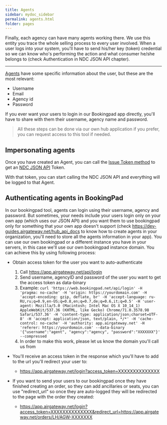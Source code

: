```yaml
---
title: Agents
sidebar: mydoc_sidebar
permalink: agents.html
folder: pages
---
```


Finally, each agency can have many agents working there. We use this entity you trace the whole selling process to every user involved. When a user logs into your system, you'll have to send his/her key (token) credential so we can know who's performing the action and what consumer he/she belongs to (check Authentication in NDC JSON API chapter).

---

[Agents](https://hub.airgateway.net/api/static/swagger-ui/#/Agents) have some specific information about the user, but these are the most relevant:

- Username
- Email
- Agency id
- Password

If you ever want your users to login in our Bookingpad app directly, you'll have to share with them their username, agency name and password.

> All these steps can be done via our own hub application if you prefer, you can request access to this tool if needed.

## Impersonating agents

Once you have created an Agent, you can call the [Issue Token method](https://hub.airgateway.net/api/static/swagger-ui/#/Agents/post_partner_agents__agentID__issue_token) to get an [NDC JSON API](/NDC_API_Docs.html) Token.

With that token, you can start calling the NDC JSON API and everything will be logged to that Agent.

## Authenticating agents in BookingPad

In our bookingpad tool, agents can login using their username, agency and password. But sometimes, your needs include your users login only on your own app (which uses our JSON API) and you want them to use bookingpad only for something that your own app doesn't support (check https://dev-guides.airgateway.net/hub_api_docs to know how to create agents in your organization, you'll need to store all the agents information in your app). You can use our own bookingpad or a different instance you have in your servers, in this case we'll use our own bookingpad instance domain.
You can achieve this by using following process:

- Obtain access token for the user you want to auto-authenticate

  1. Call https://app.airgateway.net/api/login
  2. Send username, agencyID and password of the user you want to get the access token as data-binary
  3. Example: `curl 'https://web.bookingpad.net/api/login' -H 'pragma: no-cache' -H 'origin: https://yourdomain.com' -H 'accept-encoding: gzip, deflate, br' -H 'accept-language: ru-RU,ru;q=0.9,en-US;q=0.8,en;q=0.7,de;q=0.6,it;q=0.5' -H 'user-agent: Mozilla/5.0 (Macintosh; Intel Mac OS X 10_14_1) AppleWebKit/537.36 (KHTML, like Gecko) Chrome/71.0.3578.98 Safari/537.36' -H 'content-type: application/json;charset=UTF-8' -H 'accept: application/json, text/plain, */*' -H 'cache-control: no-cache' -H 'authority: app.airgateway.net' -H 'referer: https://yourdomain.com' --data-binary '{"username":"agent", "agency":"agency", "password":"XXXXXXX"}' --compressed`
  4. In order to make this work, please let us know the domain you'll call us from

- You'll receive an access token in the response which you'll have to add to the url you'll redirect your user to:

  - https://app.airgateway.net/login?access_token=XXXXXXXXXXXXXX

- If you want to send your users to our bookingpad once they have finished creating an order, so they can add ancillaries or seats, you can use "redirect_url" so once they are auto-logged they will be redirected to the page with the order they created:

  - https://app.airgateway.net/login?access_token=XXXXXXXXXXXXXX&redirect_url=https://app.airgateway.net/orders/LH/AGW-XXXXXXX
